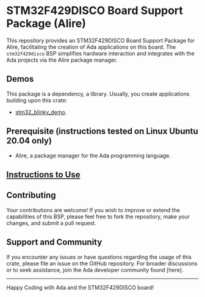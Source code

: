 # STM32F429DISCO Board Support Package (Alire)

This repository provides an STM32F429DISCO Board Support Package for Alire, facilitating the creation of Ada applications on this board. The `stm32f429disco` BSP simplifies hardware interaction and integrates with the Ada projects via the Alire package manager.

## Demos
This package is a dependency, a library. Usually, you create applications building upon this crate:
- [stm32_blinky_demo](https://github.com/GNAT-Academic-Program/stm32_blinky_demo).

## Prerequisite (instructions tested on Linux Ubuntu 20.04 only)

- Alire, a package manager for the Ada programming language.

## [Instructions to Use](https://github.com/GNAT-Academic-Program#install-alire-an-ada-package-manager) ###

## Contributing

Your contributions are welcome! If you wish to improve or extend the capabilities of this BSP, please feel free to fork the repository, make your changes, and submit a pull request.

## Support and Community

If you encounter any issues or have questions regarding the usage of this crate, please file an issue on the GitHub repository. 
For broader discussions or to seek assistance, join the Ada developer community found [here].

---

Happy Coding with Ada and the STM32F429DISCO board!
